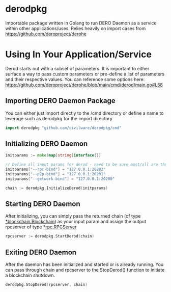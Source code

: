 # derodpkg
Importable package written in Golang to run DERO Daemon as a service within other applications/uses. Relies heavily on import cases from https://github.com/deroproject/derohe

# Using In Your Application/Service
Derod starts out with a subset of parameters. It is important to either surface a way to pass custom parameters or pre-define a list of parameters and their respective values. You can reference some options here: https://github.com/deroproject/derohe/blob/main/cmd/derod/main.go#L58

## Importing DERO Daemon Package
You can either just import directly to the /cmd directory or define a name to leverage such as derodpkg for the import directory

```go
import derodpkg "github.com/civilware/derodpkg/cmd"
```

## Initializing DERO Daemon

```go
initparams := make(map[string]interface{})

// Define all input params for derod - need to be sure most/all are the default from standard command line parser as we are not using that here
initparams["--rpc-bind"] = "127.0.0.1:20202"
initparams["--p2p-bind"] = "127.0.0.1:20201"
initparams["--getwork-bind"] = "127.0.0.1:20200"

chain := derodpkg.InitializeDerod(initparams)
```

## Starting DERO Daemon
After initializing, you can simply pass the returned chain (of type [*blockchain.Blockchain](https://github.com/deroproject/derohe/blob/main/blockchain/blockchain.go#L59)) as your input param and assign the output rpcserver of type [*rpc.RPCServer](https://github.com/deroproject/derohe/blob/main/cmd/derod/rpc/websocket_server.go#L54)

```go
rpcserver := derodpkg.StartDerod(chain)
```

## Exiting DERO Daemon
After the daemon has been initialized and started or is already running. You can pass through chain and rpcserver to the StopDerod() function to initiate a blockchain shutdown.

```go
derodpkg.StopDerod(rpcserver, chain)
```